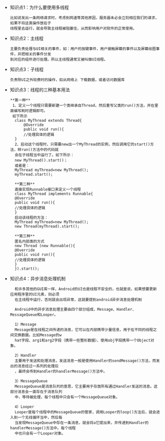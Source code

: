 
* 知识点1：为什么要使用多线程

      比如说发出一条网络请求时，考虑到网速等其他原因，服务器未必会立刻相应我们的请求，如果不将这类操作放在子
      线程里去运行，就会导致主线程被阻塞住，从而影响用户对软件的正常使用。

* 知识点2：主线程

      主要负责处理与UI相关的事件，如：用户的按键事件，用户接触屏幕的事件以及屏幕绘图事件，并把相关的事件分发
      到对应的组件进行处理。所以主线程通常又被叫做UI线程。


* 知识点3：子线程

      负责除UI之外较费时的操作，如从网络上 下载数据，或者访问数据库


* 知识点3：线程的三种基本用法

      **第一种**
       1、定义一个线程只需要新建一个类继承自Thread，然后重写父类的run()方法，并在里面编写耗时逻辑即可。
       如下所示
        class MyThread extends Thread{
            @Override
            public void run(){
            //处理具体的逻辑
        }
        2、启动这个线程时，只需要new出一个MyThread的实例，然后调用它的start()方法，样run()方法中的代码就
        会在子线程当中运行了。如下所示：
        new MyThread().start()；
        或者是：
        MyThread myThread=new MyThread();
        myThread.start();
        
        **第二种**
        直接实现Runnable接口来定义一个线程
        class MyThread implements Runnable{
        @Override
        public void run(){
        //处理具体的逻辑
        }
        启动该线程的方法：
        MyThread myThread=new MyThread();
        new Thread(myThread).start();
        
        **第三种**
        匿名内部类的方式
        new Thread (new Runnable(){
        @Override
        public void run(){
        //处理具体的逻辑
        }
        }).start();
        
* 知识点4：异步消息处理机制

    
        和许多其他的GUI库一样，Android的UI也是线程不安全的，也就是说，如果想要更新应用程序里的UI元素，则必须
        在主线程中运行，否则就会出现异常，这就要提到android异步消息处理机制
    
        Android中的异步消息处理主要由四个部分组成，Message、Handler、MessageQueue和Looper。
        
        1）Message
        Message是在线程之间传递的消息，它可以在内部携带少量信息，用于在不同的线程之间交换数据。比如Message的w
        hat字段、arg1和arg2字段（携带一些整形数据）、使用obj字段携带一个Object对象。
        
        2）Handler
        主要用于发送和处理消息，发送消息一般是使用Handler的sendMessage()方法，而发出的消息经过一系列的处理后
        ，最终会传到Handler的handlerMessage()方法中。
        
        3）MessageQueue
        MessageQueue是消息队列的意思，它主要用于存放所有通过Handler发送的消息。这部分消息会一直存在于消息队列
        中，等待被处理，每个线程中只会有一个MessageQueue对象。
        
        4）Looper
        Looper是每个线程中的MessageQueue的管家，调用Looper的loop()方法后，就会进入到一个无线循环当中，然后每
        当发现MessageQueue中存在一条消息，就会将a它提出来，并传递到Handler的handlerMessage()方法中。每个线程
        中也只会有一个Looper对象。
